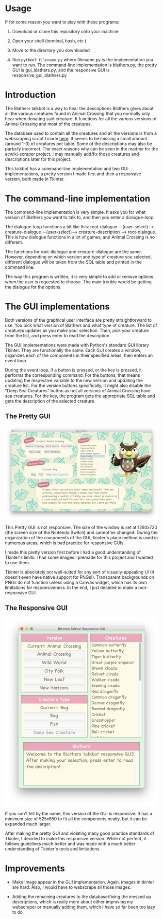 # Usage

If for some reason you want to play with these programs:

1. Download or clone this repository onto your machine

2. Open your shell (terminal, bash, etc.)

3. Move to the directory you downloaded

4. Run ```python3 filename.py``` where filename.py is the implementation you want to run. The command-line implementation is blathers.py, the pretty GUI is gui_blathers.py, and the responsive GUI is responsive_gui_blathers.py

# Introduction

The Blathers talkbot is a way to hear the descriptions Blathers gives about all the various creatures found in Animal Crossing that you normally only hear when donating said creature. It functions for all the various versions of Animal Crossing and most of the creatures.

The database used to contain all the creatures and all the versions is from a webscraping script I made [here](https://github.com/pangene/acwiki-scraper). It seems to be missing a small amount (around 1-3) of creatures per table. Some of the descriptions may also be partially incorrect. The exact reasons why can be seen in the readme for the acwiki-scraper project. I may manually add/fix those creatures and descriptions later for this project.

This talkbot has a command-line implementation and two GUI implementations, a pretty version I made first and then a responsive version, both made in Tkinter.

# The command-line implementation

The command-line implementation is very simple. It asks you for what version of Blathers you want to talk to, and then you enter a dialogue-loop.

The dialogue-loop functions a bit like this: root-dialogue --(user-select)--> creature-dialogue --(user-select)--> creature-description --> root-dialogue. This is how dialogue functions in a lot of games, and Animal Crossing is no different.

The functions for root-dialogue and creature-dialogue are the same. However, depending on which version and type of creature you selected, different dialogue will be taken from the SQL table and printed in the command line. 

The way this program is written, it is very simple to add or remove options when the user is requested to choose. The main trouble would be getting the dialogue for the options.

# The GUI implementations

Both versions of the graphical user interface are pretty straightforward to use. You pick what version of Blathers and what type of creature. The list of creatures updates as you make your selection. Then, pick your creature from the list, and press enter to read the description.

The GUI implementations were made with Python's standard GUI library Tkinter. They are functionally the same. Each GUI creates a window, organizes each of the components in their specified areas, then enters an event loop.

During the event loop, if a button is pressed, or the <Return> key is pressed, it performs the corresponding command. For the buttons, that means updating the respective variable to the new version and updating the creature list. For the version buttons specifically, it might also disable the "Deep Sea Creatures" button as not all versions of Animal Crossing have sea creatures. For the <Return> key, the program gets the appropriate SQL table and gets the description of the selected creature.

## The Pretty GUI

![GUI picture](https://github.com/pangene/blathers-talkbot-py/blob/main/readme_images/blathers_gui_img.png "The Blathers Talkbot GUI")

This Pretty GUI is not responsive. The size of the window is set at 1280x720 (the screen size of the Nintendo Switch) and cannot be changed. During the organization of the components of the GUI, tkinter's place method is used in numerous areas, which is bad practice for responsive GUIs.

I made this pretty version first before I had a good understanding of Tkinter's limits. I had some images I premade for this project and I wanted to use them. 

Tkinter is absolutely not well-suited for any sort of visually-appealing UI (It doesn't even have native support for PNGs!). Transparent backgrounds on PNGs do not function unless using a Canvas widget, which has its own limitations for responsiveness. In the end, I just decided to make a non-responsive GUI.

## The Responsive GUI

![Responsive GUI picture](https://github.com/pangene/blathers-talkbot-py/blob/main/readme_images/blathers_responsive_gui_img.png "The Blathers Talkbot Responsive GUI")

If you can't tell by the name, this version of the GUI is responsive. It has a minimum size of 525x650 to fit all the components neatly, but it can be expanded much larger.

After making the pretty GUI and violating many good practice standards of Tkinter, I decided to make this responsive version. While not perfect, it follows guidelines much better and was made with a much better understanding of Tkinter's tools and limitations.

# Improvements

* Make image appear in the GUI implementation. Again, images in tkinter are hard. Also, I would have to webscrape all those images.

* Adding the remaining creatures to the database/fixing the messed up descriptions, which is really more about either improving my webscraper or manually adding them, which I have so far been too lazy to do.